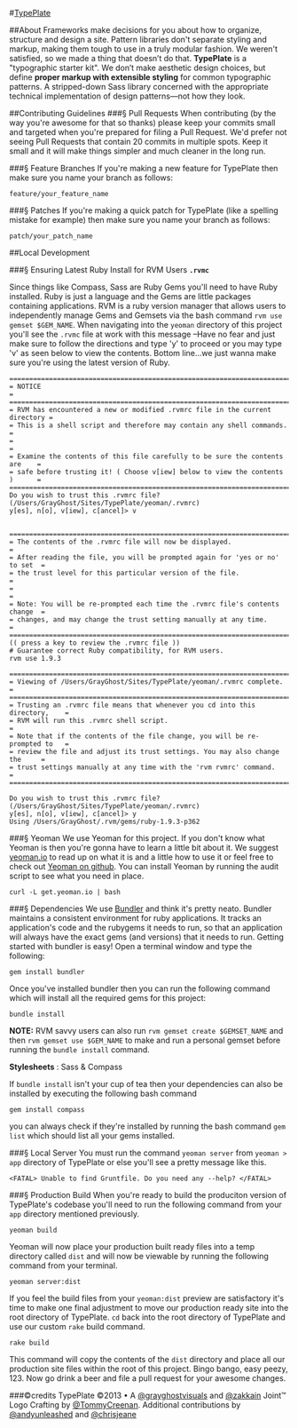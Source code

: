 #[TypePlate](https://typeplate.com)

##About
Frameworks make decisions for you about how to organize, structure and design a site. Pattern libraries don't separate styling and markup, making them tough to use in a truly modular fashion. We weren't satisfied, so we made a thing that doesn’t do that.
**TypePlate** is a "typographic starter kit". We don’t make aesthetic design choices, but define **proper markup with extensible styling** for common typographic patterns. A stripped-down Sass library concerned with the appropriate technical implementation of design patterns—not how they look.

##Contributing Guidelines
###&sect; Pull Requests
When contributing (by the way you're awesome for that so thanks) please keep your commits small and targeted when you're prepared for filing a Pull Request. We'd prefer not seeing Pull Requests that contain 20 commits in multiple spots. Keep it small and it will make things simpler and much cleaner in the long run.

###&sect; Feature Branches
If you're making a new feature for TypePlate then make sure you name your branch as follows:

    feature/your_feature_name

###&sect; Patches
If you're making a quick patch for TypePlate (like a spelling mistake for example) then make sure you name your branch as follows:

    patch/your_patch_name

##Local Development

###&sect; Ensuring Latest Ruby Install for RVM Users
**``.rvmc``**

Since things like Compass, Sass are Ruby Gems you'll need to have Ruby installed. Ruby is just a language and the Gems are little packages containing applications. RVM is a ruby version manager that allows users to independently manage Gems and Gemsets via the bash command ``rvm use gemset $GEM_NAME``. When navigating into the ``yeoman`` directory of this project you'll see the ``.rvmc`` file at work with this message &ndash;Have no fear and just make sure to follow the directions and type 'y' to proceed or you may type 'v' as seen below to view the contents. Bottom line&hellip;we just wanna make sure you're using the latest version of Ruby.

    ==============================================================================
    = NOTICE                                                                     =
    ==============================================================================
    = RVM has encountered a new or modified .rvmrc file in the current directory =
    = This is a shell script and therefore may contain any shell commands.       =
    =                                                                            =
    = Examine the contents of this file carefully to be sure the contents are    =
    = safe before trusting it! ( Choose v[iew] below to view the contents )      =
    ==============================================================================
    Do you wish to trust this .rvmrc file? (/Users/GrayGhost/Sites/TypePlate/yeoman/.rvmrc)
    y[es], n[o], v[iew], c[ancel]> v


    ==============================================================================
    = The contents of the .rvmrc file will now be displayed.                     =
    = After reading the file, you will be prompted again for 'yes or no' to set  =
    = the trust level for this particular version of the file.                   =
    =                                                                            =
    = Note: You will be re-prompted each time the .rvmrc file's contents change  =
    = changes, and may change the trust setting manually at any time.            =
    ==============================================================================
    (( press a key to review the .rvmrc file ))
    # Guarantee correct Ruby compatibility, for RVM users.
    rvm use 1.9.3

    ==============================================================================
    = Viewing of /Users/GrayGhost/Sites/TypePlate/yeoman/.rvmrc complete.        =
    ==============================================================================
    = Trusting an .rvmrc file means that whenever you cd into this directory,    =
    = RVM will run this .rvmrc shell script.                                     =
    = Note that if the contents of the file change, you will be re-prompted to   =
    = review the file and adjust its trust settings. You may also change the     =
    = trust settings manually at any time with the 'rvm rvmrc' command.          =
    ==============================================================================

    Do you wish to trust this .rvmrc file? (/Users/GrayGhost/Sites/TypePlate/yeoman/.rvmrc)
    y[es], n[o], v[iew], c[ancel]> y
    Using /Users/GrayGhost/.rvm/gems/ruby-1.9.3-p362

###&sect; Yeoman
We use Yeoman for this project. If you don't know what Yeoman is then you're gonna have to learn a little bit about it. We suggest [yeoman.io](http://yeoman.io) to read up on what it is and a little how to use it or feel free to check out [Yeoman on github](https://github.com/yeoman/yeoman). You can install Yeoman by running the audit script to see what you need in place.

    curl -L get.yeoman.io | bash

###&sect; Dependencies
We use [Bundler](http://gembundler.com/#getting-started) and think it's pretty neato. Bundler maintains a consistent environment for ruby applications. It tracks an application's code and the rubygems it needs to run, so that an application will always have the exact gems (and versions) that it needs to run. Getting started with bundler is easy! Open a terminal window and type the following:

    gem install bundler

Once you've installed bundler then you can run the following command which will install all the required gems for this project:

    bundle install

**NOTE:** RVM savvy users can also run ``rvm gemset create $GEMSET_NAME`` and then ``rvm gemset use $GEM_NAME`` to make and run a personal gemset before running the ``bundle install`` command.

**Stylesheets** : Sass &amp; Compass

If ``bundle install`` isn't your cup of tea then your dependencies can also be installed by executing the following bash command

    gem install compass

you can always check if they're installed by running the bash command ``gem list`` which should list all your gems installed.

###&sect; Local Server
You must run the command ``yeoman server`` from ``yeoman > app`` directory of TypePlate or else you'll see a pretty message like this.

    <FATAL> Unable to find Gruntfile. Do you need any --help? </FATAL>

###&sect; Production Build
When you're ready to build the produciton version of TypePlate's codebase you'll need to run the following command from your ``app`` directory mentioned previously.

    yeoman build

Yeoman will now place your production built ready files into a temp directory called ``dist`` and will now be viewable by running the following command from your terminal.

    yeoman server:dist

If you feel the build files from your ``yeoman:dist`` preview are satisfactory it's time to make one final adjustment to move our production ready site into the root directory of TypePlate. ``cd`` back into the root directory of TypePlate and use our custom ``rake`` build command.

    rake build

This command will copy the contents of the ``dist`` directory and place all our production site files within the root of this project. Bingo bango, easy peezy, 123. Now go drink a beer and file a pull request for your awesome changes.



###©credits
TypePlate &copy;2013 &bull; A [@grayghostvisuals](https://github.com/grayghostvisuals) and [@zakkain](https://twitter.com/zakkain) Joint™
Logo Crafting by [@TommyCreenan](https://twitter.com/TommyCreenan). Additional contributions by [@andyunleashed](https://github.com/andyunleashed) and [@chrisjeane](https://github.com/chrisjeane)